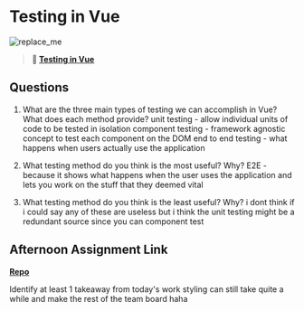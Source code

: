 # Testing in Vue

![replace_me](https://codeworks.blob.core.windows.net/public/assets/img/illustrations/placeholder.svg)

> **📖 [Testing in Vue](https://codeworksacademy.com/fs-student-guide/resources/wk8-9/04-Vue-Testing)**

## Questions

1. What are the three main types of testing we can accomplish in Vue? What does each method provide?
    unit testing -  allow individual units of code to be tested in isolation
    component testing - framework agnostic concept to test each component on the DOM
    end to end testing - what happens when users actually use the application

2. What testing method do you think is the most useful? Why?
    E2E - because it shows what happens when the user uses the application and lets you work on the stuff that they deemed vital

3. What testing method do you think is the least useful? Why?
    i dont think if i could say any of these are useless but i think the unit testing might be a redundant source since you can component test

## Afternoon Assignment Link

**[Repo](https://github.com/KendallPowell/<ASSIGNMENT_REPO>)**

Identify at least 1 takeaway from today's work
styling can still take quite a while and make the rest of the team board haha
